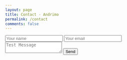 ```yaml
---
layout: page
title: Contact - Andrimo
permalink: /contact
comments: false
---  
```


<form method="POST" action="https://formspree.io/team@andrimo.com">
  <input type="name" name="name" placeholder="Your name">
  <input type="email" name="email" placeholder="Your email">
  <textarea name="message" placeholder="Test Message"></textarea>
  <button type="submit">Send</button>
</form>
